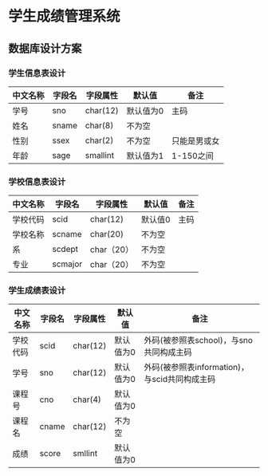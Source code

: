 # 学生成绩管理系统
## 数据库设计方案
### 学生信息表设计
|中文名称|字段名|字段属性|默认值|备注|
|------|-----|-------|-----|----|
|学号|sno|char(12)|默认值为0|主码|
|姓名|sname|char(8)|不为空|
|性别|ssex|char(2)|不为空|只能是男或女|
|年龄|sage|smallint|默认值为1|1-150之间|
### 学校信息表设计
|中文名称|字段名|字段属性|默认值|备注|
|------|-----|-------|-----|----|
|学校代码|scid|char(12)|默认值0|主码|
|学校名称|scname|char(20)|不为空|
|系|scdept|char（20）|不为空|
|专业|scmajor|char（20）|不为空|
### 学生成绩表设计
|中文名称|字段名|字段属性|默认值|备注|
|------|-----|-------|-----|----|
|学校代码|scid|char(12)|默认值为0|外码(被参照表school)，与sno共同构成主码|
|学号|sno|char(12)|默认值为0|外码(被参照表information)，与scid共同构成主码|
|课程号|cno|char(4)|默认值为0|
|课程名|cname|char(12)|不为空|
|成绩|score|smllint|默认值为0|
